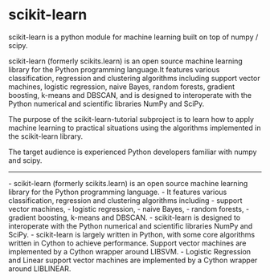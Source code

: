 scikit-learn
===================================
scikit-learn is a python module for machine learning built on top of numpy / scipy.

scikit-learn (formerly scikits.learn) is an open source machine learning library for the Python programming language.It features various classification, regression and clustering algorithms including support vector machines, logistic regression, naive Bayes, random forests, gradient boosting, k-means and DBSCAN, and is designed to interoperate with the Python numerical and scientific libraries NumPy and SciPy.

The purpose of the scikit-learn-tutorial subproject is to learn how to apply machine learning to practical situations using the algorithms implemented in the scikit-learn library.

The target audience is experienced Python developers familiar with numpy and scipy.
<hr>
- scikit-learn (formerly scikits.learn) is an open source machine learning library for the Python programming language. 
- It features various classification, regression and clustering algorithms including 
 - support vector machines, 
 - logistic regression, 
 - naive Bayes, 
 - random forests, 
 - gradient boosting, k-means and DBSCAN.
- scikit-learn is designed to interoperate with the Python numerical and scientific libraries NumPy and SciPy.
- scikit-learn is largely written in Python, with some core algorithms written in Cython to achieve performance. Support vector machines are implemented by a Cython wrapper around LIBSVM. 
- Logistic Regression and Linear support vector machines are implemented by a Cython wrapper around LIBLINEAR.
